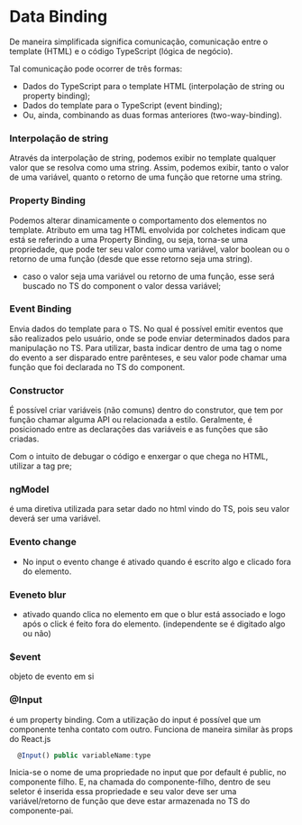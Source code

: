 # Data Binding

De maneira simplificada significa comunicação, comunicação entre o template (HTML) e o código TypeScript (lógica de negócio).

Tal comunicação pode ocorrer de três formas:

- Dados do TypeScript para o template HTML (interpolação de string ou property binding);
- Dados do template para o TypeScript (event binding);
- Ou, ainda, combinando as duas formas anteriores (two-way-binding).

### Interpolação de string

Através da interpolação de string, podemos exibir no template qualquer valor que se resolva como uma string. Assim, podemos exibir, tanto o valor de uma variável, quanto o retorno de uma função que retorne uma string.

### Property Binding

Podemos alterar dinamicamente o comportamento dos elementos no template.
Atributo em uma tag HTML envolvida por colchetes indicam que está se referindo a uma Property Binding, ou seja, torna-se uma propriedade, que pode ter seu valor como uma variável, valor boolean ou o retorno de uma função (desde que esse retorno seja uma string).

- caso o valor seja uma variável ou retorno de uma função, esse será buscado no TS do component o valor dessa variável;

### Event Binding

Envia dados do template para o TS. No qual é possível emitir eventos que são realizados pelo usuário, onde se pode enviar determinados dados para manipulação no TS.
Para utilizar, basta indicar dentro de uma tag o nome do evento a ser disparado entre parênteses, e seu valor pode chamar uma função que foi declarada no TS do component.

### Constructor

É possível criar variáveis (não comuns) dentro do construtor, que tem por função chamar alguma API ou relacionada a estilo.
Geralmente, é posicionado entre as declarações das variáveis e as funções que são criadas.

Com o intuito de debugar o código e enxergar o que chega no HTML, utilizar a tag pre;

### ngModel

é uma diretiva utilizada para setar dado no html vindo do TS, pois seu valor deverá ser uma variável.

### Evento change

- No input o evento change é ativado quando é escrito algo e clicado fora do elemento.

### Eveneto blur

- ativado quando clica no elemento em que o blur está associado e logo após o click é feito fora do elemento. (independente se é digitado algo ou não)

### $event

objeto de evento em si

### @Input

é um property binding. Com a utilização do input é possível que um componente tenha contato com outro. Funciona de maneira similar às props do React.js

```js
  @Input() public variableName:type
```

Inicia-se o nome de uma propriedade no input que por default é public, no componente filho. E, na chamada do componente-filho, dentro de seu seletor é inserida essa propriedade e seu valor deve ser uma variável/retorno de função que deve estar armazenada no TS do componente-pai.
